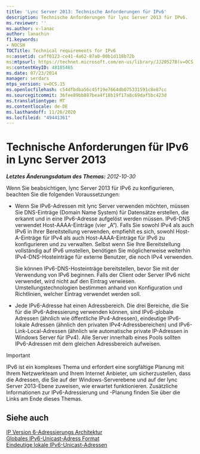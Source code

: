 ```yaml
---
title: 'Lync Server 2013: Technische Anforderungen für IPv6'
description: Technische Anforderungen für lync Server 2013 für IPv6.
ms.reviewer: ''
ms.author: v-lanac
author: lanachin
f1.keywords:
- NOCSH
TOCTitle: Technical requirements for IPv6
ms:assetid: caff0123-ce41-4a62-87a0-00b1d118b72b
ms:mtpsurl: https://technet.microsoft.com/en-us/library/JJ205278(v=OCS.15)
ms:contentKeyID: 48185465
ms.date: 07/23/2014
manager: serdars
mtps_version: v=OCS.15
ms.openlocfilehash: c54dfbdba56c45f19e7664db075331591c8e87cc
ms.sourcegitcommit: 36fee89bb887bea4f18b19f17a8c69daf5bc423d
ms.translationtype: MT
ms.contentlocale: de-DE
ms.lasthandoff: 11/26/2020
ms.locfileid: "49441361"
---
```

# <a name="technical-requirements-for-ipv6-in-lync-server-2013"></a>Technische Anforderungen für IPv6 in Lync Server 2013

<div data-xmlns="http://www.w3.org/1999/xhtml">

<div class="topic" data-xmlns="http://www.w3.org/1999/xhtml" data-msxsl="urn:schemas-microsoft-com:xslt" data-cs="https://msdn.microsoft.com/">

<div data-asp="https://msdn2.microsoft.com/asp">



</div>

<div id="mainSection">

<div id="mainBody">

<span> </span>

_**Letztes Änderungsdatum des Themas:** 2012-10-30_

Wenn Sie beabsichtigen, lync Server 2013 für IPv6 zu konfigurieren, beachten Sie die folgenden Voraussetzungen:

  - Wenn Sie IPv6-Adressen mit lync Server verwenden möchten, müssen Sie DNS-Einträge (Domain Name System) für Datensätze erstellen, die erkannt und in eine IPv6-Adresse aufgelöst werden müssen. IPv6-DNS verwendet Host-AAAA-Einträge (vier „A“). Falls Sie sowohl IPv4 als auch IPv6 in Ihrer Bereitstellung verwenden, empfiehlt es sich, sowohl Host-A-Einträge für IPv4 als auch Host-AAAA-Einträge für IPv6 zu konfigurieren und zu verwalten. Selbst wenn Sie Ihre Bereitstellung vollständig auf IPv6 umstellen, benötigen Sie möglicherweise weiterhin IPv4-DNS-Hosteinträge für externe Benutzer, die noch IPv4 verwenden.
    
    Sie können IPv6-DNS-Hosteinträge bereitstellen, bevor Sie mit der Verwendung von IPv6 beginnen. Falls der Client oder Server IPv6 nicht verwendet, wird nicht auf den Eintrag verwiesen. Umstellungstechnologien bestimmen anhand von Konfiguration und Richtlinien, welcher Eintrag verwendet werden soll.

  - Jede IPv6-Adresse hat einen Adressbereich. Die drei Bereiche, die Sie für die IPv6-Adressierung verwenden können, sind IPv6-globale Adressen (ähnlich wie öffentliche IPv4-Adressen), eindeutige IPv6-lokale Adressen (ähnlich den privaten IPv4-Adressbereichen) und IPv6-Link-Local-Adressen (ähnlich wie automatische private IP-Adressen in Windows Server für IPv4). Alle Server innerhalb eines Pools sollten IPv6-Adressen mit dem gleichen Adressbereich aufweisen.

<div>


> [!IMPORTANT]  
> IPv6 ist ein komplexes Thema und erfordert eine sorgfältige Planung mit Ihrem Netzwerkteam und Ihrem Internet Anbieter, um sicherzustellen, dass die Adressen, die Sie auf der Windows-Serverebene und auf der lync Server 2013-Ebene zuweisen, wie erwartet funktionieren. Zusätzliche Informationen zur IPv6-Adressierung und -Planung finden Sie über die Links am Ende dieses Themas.



</div>

<div>

## <a name="see-also"></a>Siehe auch


[IP Version 6-Adressierungs Architektur](https://tools.ietf.org/html/rfc4291)  
[Globales IPv6-Unicast-Adress Format](https://tools.ietf.org/html/rfc3587)  
[Eindeutige lokale IPv6-Unicast-Adressen](https://tools.ietf.org/html/rfc4193)  
  

</div>

</div>

<span> </span>

</div>

</div>

</div>

